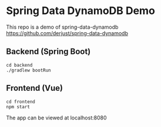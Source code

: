 # Spring  Data DynamoDB Demo #

This repo is a demo of spring-data-dynamodb https://github.com/derjust/spring-data-dynamodb


## Backend  (Spring Boot)
```
cd backend
./gradlew bootRun
```

## Frontend (Vue)
```
cd frontend
npm start
```

The app can be viewed at localhost:8080